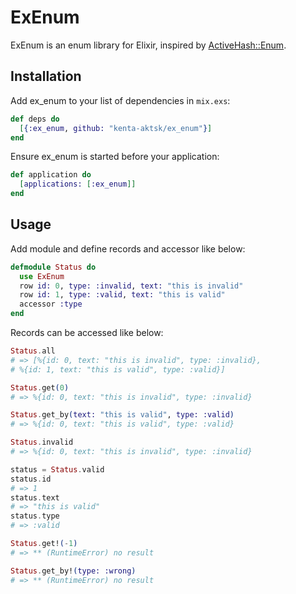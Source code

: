 # ExEnum

ExEnum is an enum library for Elixir, inspired by [ActiveHash::Enum](https://github.com/zilkey/active_hash#enum).

## Installation

Add ex_enum to your list of dependencies in `mix.exs`:

```elixir
def deps do
  [{:ex_enum, github: "kenta-aktsk/ex_enum"}]
end
```

Ensure ex_enum is started before your application:

```elixir
def application do
  [applications: [:ex_enum]]
end
```

## Usage

Add module and define records and accessor like below:

```elixir
defmodule Status do
  use ExEnum
  row id: 0, type: :invalid, text: "this is invalid"
  row id: 1, type: :valid, text: "this is valid"
  accessor :type
end
```

Records can be accessed like below:

```elixir
Status.all
# => [%{id: 0, text: "this is invalid", type: :invalid},
# %{id: 1, text: "this is valid", type: :valid}]

Status.get(0)
# => %{id: 0, text: "this is invalid", type: :invalid}

Status.get_by(text: "this is valid", type: :valid)
# => %{id: 0, text: "this is valid", type: :valid}

Status.invalid
# => %{id: 0, text: "this is invalid", type: :invalid}

status = Status.valid
status.id
# => 1
status.text
# => "this is valid"
status.type
# => :valid

Status.get!(-1)
# => ** (RuntimeError) no result

Status.get_by!(type: :wrong)
# => ** (RuntimeError) no result

```
